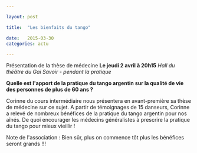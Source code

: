 ```yaml
---

layout: post

title:  "Les bienfaits du tango"

date:   2015-03-30
categories: actu

---
```




Présentation de la thèse de médecine
**Le jeudi 2 avril à 20h15**
*Hall du théâtre du Gai Savoir - pendant la pratique*

**Quelle est l'apport de la pratique du tango argentin sur la qualité de vie des personnes de plus de 60 ans ?**

Corinne du cours intermédiaire nous présentera en avant-première sa thèse de médecine sur ce sujet. A partir de témoignages de 15 danseurs, Corinne a relevé de nombreux bénéfices de la pratique du tango argentin pour nos aînés. De quoi encourager les médecins généralistes à prescrire la pratique du tango pour mieux vieillir !

Note de l'association : Bien sûr, plus on commence tôt plus les bénéfices seront grands !!! 




